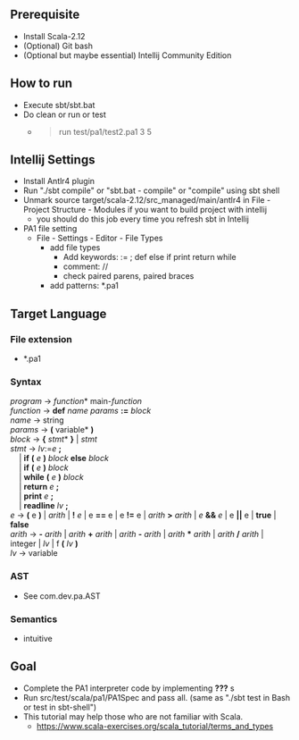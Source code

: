 
## Prerequisite
  * Install Scala-2.12
  * (Optional) Git bash
  * (Optional but maybe essential) Intellij Community Edition

## How to run
  * Execute sbt/sbt.bat
  * Do clean or run or test
    * > run test/pa1/test2.pa1 3 5

## Intellij Settings
 * Install Antlr4 plugin
 * Run "./sbt compile" or "sbt.bat - compile" or "compile" using sbt shell
 * Unmark source target/scala-2.12/src_managed/main/antlr4 in File - Project Structure - Modules if you want to build project with intellij
   * you should do this job every time you refresh sbt in Intellij
 * PA1 file setting
   * File - Settings - Editor - File Types
     * add file types
       * Add keywords: := ; def else if print return while
       * comment: //
       * check paired parens, paired braces
     * add patterns: *.pa1
## Target Language
### File extension
* *.pa1
### Syntax
  *program* -> *function** main-*function*<br/>
  *function* -> **def** *name* *params* **:=** *block*<br/>
  *name* -> string<br/>
  *params* -> **(** variable* **)**<br/>
  *block* -> **{** *stmt** **}** | *stmt*<br/>
  *stmt* -> *lv*:=*e* **;**<br/>
  &nbsp;&nbsp;&nbsp;&nbsp;| **if** **(** *e* **)** *block* **else** *block*<br/>
  &nbsp;&nbsp;&nbsp;&nbsp;| **if** **(** *e* **)** *block* <br/>
  &nbsp;&nbsp;&nbsp;&nbsp;| **while** **(** *e* **)** *block*<br/>
  &nbsp;&nbsp;&nbsp;&nbsp;| **return** *e* **;**<br/>
  &nbsp;&nbsp;&nbsp;&nbsp;| **print** *e* **;**<br/>
  &nbsp;&nbsp;&nbsp;&nbsp;| **readline** *lv* **;**<br/>
  *e* -> **(** e **)** | *arith* | **!** *e* | e **==** e | e **!=** e | *arith* **>** *arith* | *e* **&&** *e* | e **||** e | **true** | **false** <br/>
  *arith* -> **-** *arith* | *arith* **+** *arith* | *arith* **-** *arith* |  *arith* **\*** *arith* |  *arith* **/** *arith*  | integer | *lv* | f **(** *lv* **)** <br/>
  *lv* -> variable<br/>

### AST
  * See com.dev.pa.AST

### Semantics
  * intuitive

## Goal
  * Complete the PA1 interpreter code by implementing **???** s
  * Run src/test/scala/pa1/PA1Spec and pass all. (same as "./sbt test in Bash or test in sbt-shell")
  * This tutorial may help those who are not familiar with Scala.
    * <https://www.scala-exercises.org/scala_tutorial/terms_and_types>
